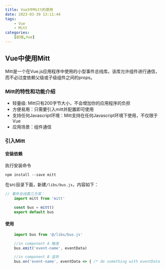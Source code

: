 ```yaml
---
title: Vue3中Mitt的使用
date: 2023-03-30 13:11:44
tags: 
	- Vue
	- Mitt
categories: 
	[前端,Vue]
---
```


## Vue中使用Mitt

Mitt是一个在Vue.js应用程序中使用的小型事件总线库。该库允许组件进行通信，而不必过度依赖父级或子级组件之间的props。

### Mitt的特性和功能介绍

- 轻量级: Mitt只有200字节大小，不会增加你的应用程序的负担
- 方便易用：只需要引入mitt并配置即可使用
- 支持任何Javascript环境：Mitt支持在任何Javascript环境下使用，不仅限于Vue
- 应用场景：组件通信

### 引入Mitt

#### 安装依赖

执行安装命令

```Shell
npm install --save mitt
```

在src目录下面，新建`/libs/bus.js`，内容如下：

```Javascript
// 事件总线第三方库：
    import mitt from 'mitt'

    const bus = mitt()
    export default bus
```

#### 使用

```Javascript
    import bus from '@/libs/bus.js'

    //in component A 触发
    bus.emit('event-name', eventData)

    //in component B 监听
    bus.on('event-name', eventData => { /* do something with eventData */ })
```
